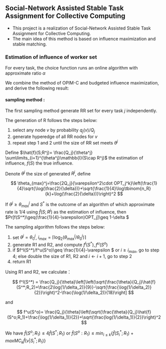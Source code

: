 ## Social-Network Assisted Stable Task Assignment for Collective Computing

- This project is a realization of Social-Network Assisted Stable Task Assignment for Collective Computing.
- The main idea of this method is based on influence maximization and stable matching.

### Estimation of influence of worker set

For every task, the choice function runs an online algorithm with approximate ratio $\alpha$

We combine the method of OPIM-C and budgeted influence maximization, and derive the following result:

#### sampling method :

The first sampling method generate RR set for every task $j$ independently.

The generation of R follows the steps below:

1. select any node $v$ by probability $q_j(v)/Q_j$
2. generate hyperedge of all RR nodes for $v$
3. repeat step 1 and 2 until the size of RR set meets $\theta^j$

Define $\hat{f}(S;R^j)= \frac{Q_j}{\theta^j} \sum\limits_{i=1}^{\theta^j}\mathbb{I}(S\cap R^j)$ the estimation of influence, $f(S)$ the true influence.

Denote $\theta^j$ the size of generated  $R^j$, define

$$
\theta_{max}^j=\frac{2Q_j}{\varepsilon^2\cdot OPT_j^k}\left(\frac{1}{4}\sqrt{\log(\frac{2}{\delta})}+\sqrt{\frac{1}{4}\log\tbinom{n_R}{k}+\log(\frac{2}{\delta})}\right)^2
$$

If $\theta^j\geq \theta_{max}^j$ and $S^*$ is the outcome of an algorithm of which approximate rate is $1/4$ using $\hat{f}(S;R^j)$ as the estimation of influence, then $Pr[f(S^*)\geq(\frac{1}{4}-\varepsilon)OPT_j]\geq 1-\delta $

The sampling algorithm follows the steps below:

1. set $\theta^j = \theta^j_0$, $i_{max}=\lceil\log_2(\theta^j_{max}/\theta^j_0)\rceil$
2. generate R1 and R2, and compute $f^l(S^*), f^u(S^o)$
3. if $f^l(S^*)/f^u(S^o)\geq \frac{1}{4}-\varepsilon $ or $i\geq i_{max}$, go to step 4;
   else double the size of R1, R2 and $i\gets i+1$, go to step 2
4. return R1

Using R1 and R2, we calculate：

$$
f^l(S^*) = \frac{Q_j}{\theta}\left[\left(\sqrt{\frac{\theta}{Q_j}\hat{f}(S^*;R_2)+\frac{2\log(1/\delta_2)}{9}}-\sqrt{\frac{\log(1/\delta_2)}{2}}\right)^2-\frac{\log(1/\delta_2)}{18}\right]
$$


and

$$
f^u(S^o)= \frac{Q_j}{\theta}\left(\sqrt{\frac{\theta}{Q_j}\hat{f}(S^o;R_1)+\frac{\log(1/\delta_1)}{2}}+\sqrt{\frac{log(1/\delta_1)}{2}}\right)^2
$$

We have $\hat{f}(S^o;R_1)\leq 4 \hat{f}(S^*;R_1)$ or $\hat{f}(S^o:R_1)\leq min_{i\leq k}\{\hat{f}(S^*_i;R_1)+maxMC_k\hat{f}(v|S^*_i;R_1)\}$
